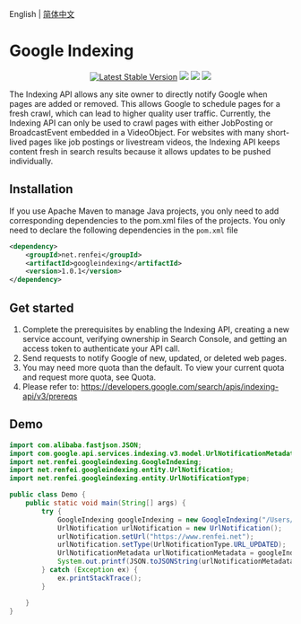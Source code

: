 English | [简体中文](./README-CN.md)

# Google Indexing
<p align="center">
<a href="https://search.maven.org/search?q=g:%22net.renfei%22%20AND%20a:%22googleindexing%22"><img src="https://img.shields.io/maven-central/v/net.renfei/googleindexing.svg?label=Maven%20Central" alt="Latest Stable Version"/></a>
<a href="https://travis-ci.org/NeilRen/GoogleIndexing"><img src="https://travis-ci.org/NeilRen/GoogleIndexing.svg?branch=master"/></a>
<a href="https://www.codacy.com/app/NeilRen/GoogleIndexing?utm_source=github.com&amp;utm_medium=referral&amp;utm_content=NeilRen/GoogleIndexing&amp;utm_campaign=Badge_Grade"><img src="https://api.codacy.com/project/badge/Grade/1372d594a218417a83535ee0fbb8bfb2"/></a>
<a href="https://ci.appveyor.com/project/NeilRen/GoogleIndexing"><img src="https://ci.appveyor.com/api/projects/status/cmxr90l89uc68jwv/branch/master?svg=true"/></a>
</p>
The Indexing API allows any site owner to directly notify Google when pages are added or removed. This allows Google to schedule pages for a fresh crawl, which can lead to higher quality user traffic. Currently, the Indexing API can only be used to crawl pages with either JobPosting or BroadcastEvent embedded in a VideoObject. For websites with many short-lived pages like job postings or livestream videos, the Indexing API keeps content fresh in search results because it allows updates to be pushed individually.

## Installation
If you use Apache Maven to manage Java projects, you only need to add corresponding dependencies to the pom.xml files of the projects.
You only need to declare the following dependencies in the `pom.xml` file
```xml
<dependency>
    <groupId>net.renfei</groupId>
    <artifactId>googleindexing</artifactId>
    <version>1.0.1</version>
</dependency>
```

## Get started
1. Complete the prerequisites by enabling the Indexing API, creating a new service account, verifying ownership in Search Console, and getting an access token to authenticate your API call.
2. Send requests to notify Google of new, updated, or deleted web pages.
3. You may need more quota than the default. To view your current quota and request more quota, see Quota.
4. Please refer to: https://developers.google.com/search/apis/indexing-api/v3/prereqs

## Demo
```java
import com.alibaba.fastjson.JSON;
import com.google.api.services.indexing.v3.model.UrlNotificationMetadata;
import net.renfei.googleindexing.GoogleIndexing;
import net.renfei.googleindexing.entity.UrlNotification;
import net.renfei.googleindexing.entity.UrlNotificationType;

public class Demo {
    public static void main(String[] args) {
        try {
            GoogleIndexing googleIndexing = new GoogleIndexing("/Users/renfei/Google/Ren-Fei-5a8df7c2b912.json");
            UrlNotification urlNotification = new UrlNotification();
            urlNotification.setUrl("https://www.renfei.net");
            urlNotification.setType(UrlNotificationType.URL_UPDATED);
            UrlNotificationMetadata urlNotificationMetadata = googleIndexing.publish(urlNotification);
            System.out.printf(JSON.toJSONString(urlNotificationMetadata));
        } catch (Exception ex) {
            ex.printStackTrace();
        }

    }
}
```